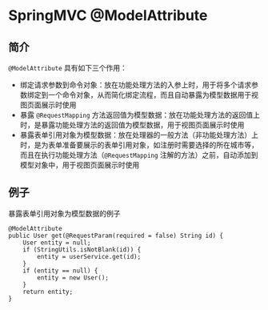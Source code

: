 # **SpringMVC @ModelAttribute**
## **简介**
`@ModelAttribute` 具有如下三个作用：

- 绑定请求参数到命令对象：放在功能处理方法的入参上时，用于将多个请求参数绑定到一个命令对象，从而简化绑定流程，而且自动暴露为模型数据用于视图页面展示时使用
- 暴露 `@RequestMapping` 方法返回值为模型数据：放在功能处理方法的返回值上时，是暴露功能处理方法的返回值为模型数据，用于视图页面展示时使用
- 暴露表单引用对象为模型数据：放在处理器的一般方法（非功能处理方法）上时，是为表单准备要展示的表单引用对象，如注册时需要选择的所在城市等，而且在执行功能处理方法（`@RequestMapping` 注解的方法）之前，自动添加到模型对象中，用于视图页面展示时使用
## **例子**
暴露表单引用对象为模型数据的例子
```
@ModelAttribute
public User get(@RequestParam(required = false) String id) {
    User entity = null;
    if (StringUtils.isNotBlank(id)) {
        entity = userService.get(id);
    }
    if (entity == null) {
        entity = new User();
    }
    return entity;
}
```
